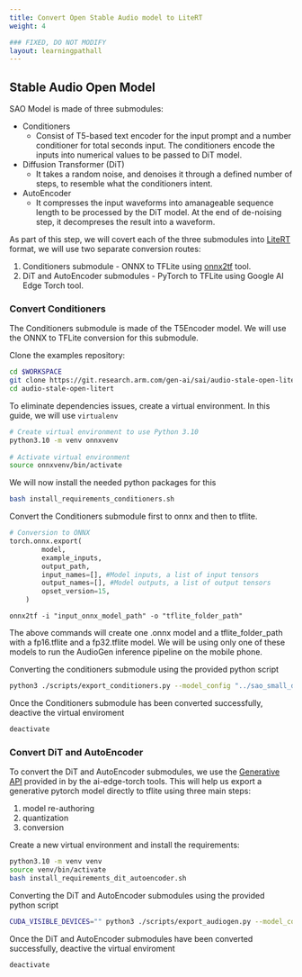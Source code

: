 ```yaml
---
title: Convert Open Stable Audio model to LiteRT
weight: 4

### FIXED, DO NOT MODIFY
layout: learningpathall
---
```


## Stable Audio Open Model

SAO Model is made of three submodules:
* Conditioners
  * Consist of T5-based text encoder for the input prompt and a number conditioner for total seconds input. The conditioners encode the inputs into numerical values to be passed to DiT model.
* Diffusion Transformer (DiT)
  * It takes a random noise, and denoises it through a defined number of steps, to resemble what the conditioners intent.
* AutoEncoder
  * It compresses the input waveforms into amanageable sequence length to be processed by the DiT model. At the end of de-noising step, it decompreses the result into a waveform.

As part of this step, we will covert each of the three submodules into [LiteRT](https://ai.google.dev/edge/litert) format, we will use two separate conversion routes:
1. Conditioners submodule - ONNX to TFLite using [onnx2tf](https://github.com/PINTO0309/onnx2tf) tool.
2. DiT and AutoEncoder submodules - PyTorch to TFLite using Google AI Edge Torch tool. 

### Convert Conditioners

The Conditioners submodule is made of the T5Encoder model. We will use the ONNX to TFLite conversion for this submodule.

Clone the examples repository:
```bash
cd $WORKSPACE
git clone https://git.research.arm.com/gen-ai/sai/audio-stale-open-litert/-/tree/main/
cd audio-stale-open-litert
```

To eliminate dependencies issues, create a virtual environment. In this guide, we will use `virtualenv`

```bash
# Create virtual environment to use Python 3.10
python3.10 -m venv onnxvenv
 
# Activate virtual environment
source onnxvenv/bin/activate
```

We will now install the needed python packages for this

```bash
bash install_requirements_conditioners.sh
```

Convert the Conditioners submodule first to onnx and then to tflite.

```python
# Conversion to ONNX
torch.onnx.export(
        model,
        example_inputs,
        output_path,
        input_names=[], #Model inputs, a list of input tensors
        output_names=[], #Model outputs, a list of output tensors
        opset_version=15,
    )
```

```text
onnx2tf -i "input_onnx_model_path" -o "tflite_folder_path"
```

The above commands will create one .onnx model and a tflite_folder_path with a fp16.tflite and a fp32.tflite model. We will be using only one of these models to run the AudioGen inference pipeline on the mobile phone.

Converting the conditioners submodule using the provided python script
```bash
python3 ./scripts/export_conditioners.py --model_config "../sao_small_distilled/sao_small_distilled_1_0_config.json" --ckpt_path "../sao_small_distilled/sao_small_distilled_1_0.ckpt"
```

Once the Conditioners submodule has been converted successfully, deactive the virtual enviroment

```bash
deactivate
```


### Convert DiT and AutoEncoder


To convert the DiT and AutoEncoder submodules, we use the [Generative API](https://github.com/google-ai-edge/ai-edge-torch/tree/main/ai_edge_torch/generative/) provided in by the ai-edge-torch tools. This will help us export a generative pytorch model directly to tflite using three main steps: 

1. model re-authoring
2. quantization
3. conversion

Create a new virtual environment and install the requirements:
```bash
python3.10 -m venv venv
source venv/bin/activate
bash install_requirements_dit_autoencoder.sh
```

Converting the DiT and AutoEncoder submodules using the provided python script
```bash
CUDA_VISIBLE_DEVICES="" python3 ./scripts/export_audiogen.py --model_config "../sao_small_distilled/sao_small_distilled_1_0_config.json" --ckpt_path "../sao_small_distilled/sao_small_distilled_1_0.ckpt" 
```

Once the DiT and AutoEncoder submodules have been converted successfully, deactive the virtual enviroment

```bash
deactivate
```









